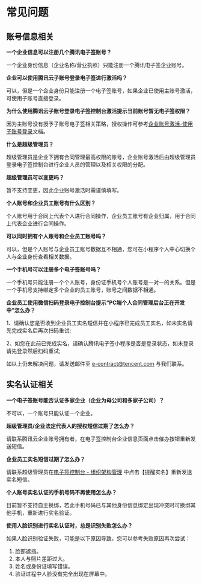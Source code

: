 # 常见问题

## 账号信息相关

**一个企业信息可以注册几个腾讯电子签账号？**

一个企业身份信息（企业名称/营业执照）只能注册一个腾讯电子签企业账号。



**企业可以使用腾讯云子账号登录电子签进行激活吗？**

可以，但是一个企业身份只能注册一个电子签账号，如果企业已使用主账号激活，可使用子账号直接登录。


**为什么使用腾讯云子账号登录电子签控制台激活提示当前账号暂无电子签权限？**

因为主账号没有授予子账号电子签相关策略，授权操作可参考[企业账号激活-使用子账号登录]()文档。



**什么是超级管理员？**

超级管理员是企业下拥有合同管理最高权限的账号，企业账号激活后由超级管理员登录电子签控制台进行企业人员的管理以及相关权限的分配。



**超级管理员可以变更吗？**

暂不支持变更，因此企业账号激活时需谨慎填写。



**个人账号和企业员工账号有什么区别？**

个人账号用于合同上代表个人进行合同操作，企业员工账号有企业归属，用于合同上代表企业进行合同操作。



**可以同时拥有个人账号和企业员工账号吗？**

可以，但是个人账号与企业员工账号数据互不相通，您可在小程序个人中心切换个人与企业身份查看相关数据。



**一个手机号可以注册多个电子签账号吗？**

一个手机号只能注册一个个人账号，身份证手机号个人账号是一对一的关系。但是一个手机号支持绑定多个企业的员工账号，账号之间数据不相通。


**企业员工使用微信扫码登录电子控制台提示“PC端个人合同管理后台正在开发中”怎么办？**

1、请确认您是否收到企业员工实名短信并在小程序已完成员工实名，如未实名请先完成实名后再次扫码重试;

2、如您在此前已完成实名，请确认腾讯电子签小程序是否是登录状态，如未登录请先登录然后扫码重试;

如以上仍未解决问题，请发送邮件至 e-contract@tencent.com 与我们联系。


## 实名认证相关

**一个电子签账号能否认证多家企业（企业为母公司和多家子公司）？**

不可以，一个账号只能认证一个企业。




**超级管理员/企业法定代表人的授权短信过期了怎么办？**

请联系腾讯云企业账号拥有者，在电子签控制台企业信息页面点击催办按钮重新发送短信。



**企业员工实名短信过期了怎么办？**

请联系超级管理员在[电子签控制台 - 组织架构管理](https://test.ess.tencent.com/organization-mgr) 中点击【提醒实名】重新发送实名短信。



**个人账号实名认证的手机号码不再使用怎么办？**

目前暂不支持自主换绑，若此手机号码已与其他身份信息绑定出现冲突时可换绑其他手机，重新进行实名验证。



**使用人脸识别进行实名认证时，总是识别失败怎么办？**

如果人脸识别验证失败，可能是以下原因导致，您可以参考失败原因再次尝试：

1. 脸部遮挡。
2. 本人与照片差距过大。
3. 姓名或身份证填写错误。
4. 验证过程中人脸没有完全出现在屏幕中。


